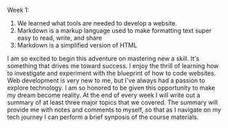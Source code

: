 Week 1:
  1. We learned what tools are needed to develop a website.
  2. Markdown is a markup language used to make formatting text super easy to read, write, and share
  3. Markdown is a simplified version of HTML

  I am so excited to begin this adventure on mastering new a skill. It's something that drives me toward success. I enjoy the thrill of learning how to investigate and experiment with the blueprint of how to code websites.  Web development is very new to me, but I've always had a passion to explore technology. I am so honored to be given this opportunity to make my dream become reality. At the end of every week I will write out a summary of at least three major topics that we covered. The summary will provide me with notes and comments to myself, so that as I navigate on my tech journey I can perform a brief synposis of the course materials.